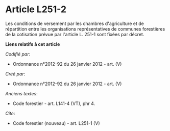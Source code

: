 # Article L251-2

Les conditions de versement par les chambres d'agriculture et de répartition entre les organisations représentatives de
communes forestières de la cotisation prévue par l'article L. 251-1 sont fixées par décret.

**Liens relatifs à cet article**

_Codifié par_:

  - Ordonnance n°2012-92 du 26 janvier 2012 - art. (V)

_Créé par_:

  - Ordonnance n°2012-92 du 26 janvier 2012 - art. (V)

_Anciens textes_:

  - Code forestier - art. L141-4 (VT), phr  4.

_Cite_:

  - Code forestier (nouveau) - art. L251-1 (V)
